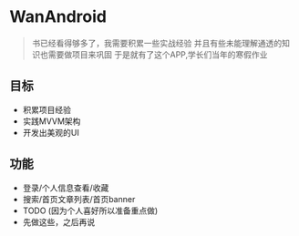 # WanAndroid
>书已经看得够多了，我需要积累一些实战经验
并且有些未能理解通透的知识也需要做项目来巩固
于是就有了这个APP,学长们当年的寒假作业

## 目标
- 积累项目经验
- 实践MVVM架构
- 开发出美观的UI

## 功能
- 登录/个人信息查看/收藏
- 搜索/首页文章列表/首页banner
- TODO (因为个人喜好所以准备重点做)
- 先做这些，之后再说

